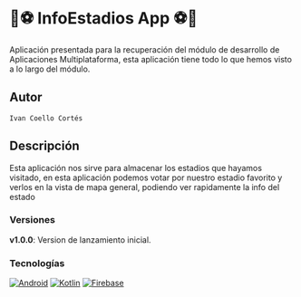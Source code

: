 # 🏀⚽ InfoEstadios App ⚽🏀
Aplicación presentada para la recuperación del módulo de desarrollo de Aplicaciones Multiplataforma,
 esta aplicación tiene todo lo que hemos visto a lo largo del módulo.
 
## Autor
    Ivan Coello Cortés
    
## Descripción
 Esta aplicación nos sirve para almacenar los estadios que hayamos visitado, en esta aplicación podemos votar 
por nuestro estadio favorito y verlos en la vista de mapa general, podiendo ver rapidamente la info
del estado

### Versiones
**v1.0.0**: Version de lanzamiento inicial.

### Tecnologías
[![Android](https://img.shields.io/badge/App-Android-g)](https://www.android.com/intl/es_es/)
[![Kotlin](https://img.shields.io/badge/Code-Kotlin-blue)](https://kotlinlang.org/)
[![Firebase](https://img.shields.io/badge/Firebase-%20Ready-FFA000)](https://firebase.google.com/?hl=es)
